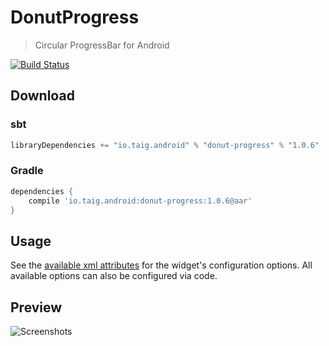 # DonutProgress

> Circular ProgressBar for Android

[![Build Status](https://travis-ci.org/Taig/DonutProgress.svg?branch=master)](https://travis-ci.org/Taig/DonutProgress)

## Download

### sbt

````scala
libraryDependencies += "io.taig.android" % "donut-progress" % "1.0.6"
````

### Gradle

````groovy
dependencies {
    compile 'io.taig.android:donut-progress:1.0.6@aar'
}
````

## Usage

See the [available xml attributes](https://github.com/taig/donutprogress/blob/master/src/main/res/values/attrs.xml) for the widget's configuration options. All available options can also be configured via code.

## Preview

![Screenshots](http://taig.io/DonutProgress/screenshot.png)